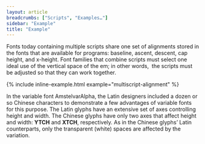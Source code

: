 ```yaml
---
layout: article
breadcrumbs: ["Scripts", "Examples…"]
sidebar: "Example"
title: "Example"
---
```

Fonts today containing multiple scripts share one set of alignments stored in the fonts that are available for programs: baseline, ascent, descent, cap height, and x-height. Font families that combine scripts must select one ideal use of the vertical space of the em; in other words,  the scripts must be adjusted so that they can work together.

{% include inline-example.html example="multiscript-alignment" %}

In the variable font AmstelvarAlpha, the Latin designers included a dozen or so Chinese characters to demonstrate a few advantages of variable fonts for this purpose. The Latin glyphs have an extensive set of axes controlling height and width. The Chinese glyphs have only two axes that affect height and width: <strong>YTCH</strong> and <strong>XTCH</strong>, respectively. As in the Chinese glyphs’ Latin counterparts, only the transparent (white) spaces are affected by the variation.
